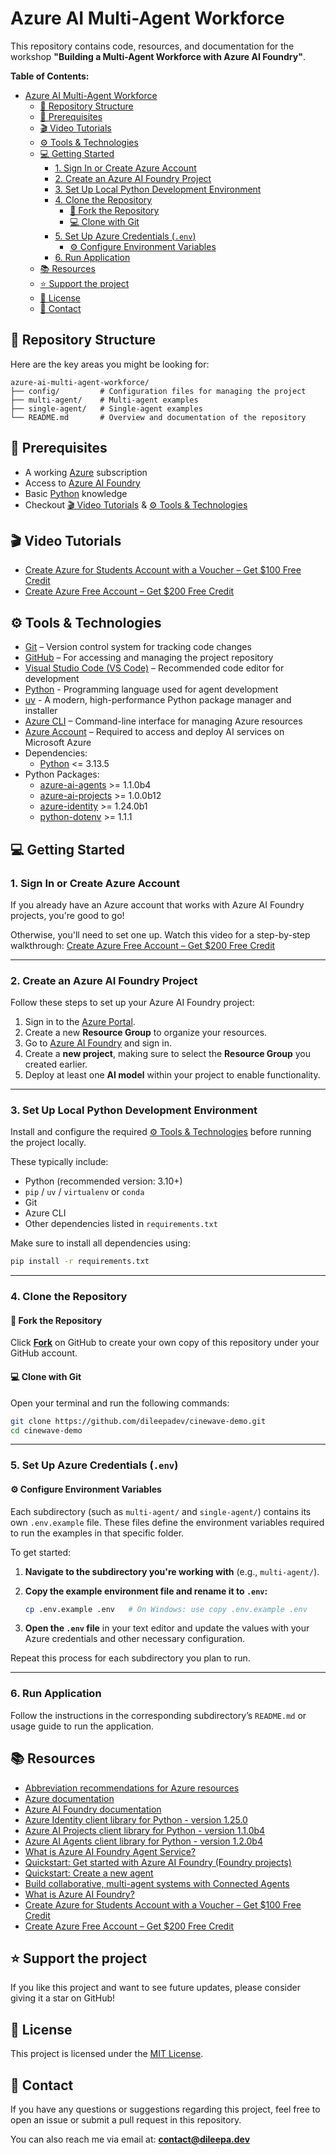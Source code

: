 # Azure AI Multi-Agent Workforce

This repository contains code, resources, and documentation for the workshop **"Building a Multi-Agent Workforce with Azure AI Foundry"**.

**Table of Contents:**

- [Azure AI Multi-Agent Workforce](#azure-ai-multi-agent-workforce)
  - [📂 Repository Structure](#-repository-structure)
  - [🧠 Prerequisites](#-prerequisites)
  - [🎬 Video Tutorials](#-video-tutorials)
  - [⚙️ Tools \& Technologies](#️-tools--technologies)
  - [💻 Getting Started](#-getting-started)
    - [1. Sign In or Create Azure Account](#1-sign-in-or-create-azure-account)
    - [2. Create an Azure AI Foundry Project](#2-create-an-azure-ai-foundry-project)
    - [3. Set Up Local Python Development Environment](#3-set-up-local-python-development-environment)
    - [4. Clone the Repository](#4-clone-the-repository)
      - [🔱 Fork the Repository](#-fork-the-repository)
      - [💻 Clone with Git](#-clone-with-git)
    - [5. Set Up Azure Credentials (`.env`)](#5-set-up-azure-credentials-env)
      - [⚙️ Configure Environment Variables](#️-configure-environment-variables)
    - [6. Run Application](#6-run-application)
  - [📚 Resources](#-resources)
  - [⭐ Support the project](#-support-the-project)
  - [📝 License](#-license)
  - [💬 Contact](#-contact)

## 📂 Repository Structure

Here are the key areas you might be looking for:

```text
azure-ai-multi-agent-workforce/
├── config/         # Configuration files for managing the project
├── multi-agent/    # Multi-agent examples
├── single-agent/   # Single-agent examples
└── README.md       # Overview and documentation of the repository
```

## 🧠 Prerequisites

- A working [Azure](https://azure.microsoft.com/) subscription
- Access to [Azure AI Foundry](https://ai.azure.com/)
- Basic [Python](<https://www.python.org>) knowledge
- Checkout [🎬 Video Tutorials](#-video-tutorials) & [⚙️ Tools \& Technologies](#️-tools--technologies)

## 🎬 Video Tutorials

- [Create Azure for Students Account with a Voucher – Get $100 Free Credit](https://www.youtube.com/watch?v=bhMGtA7Q4XY)
- [Create Azure Free Account – Get $200 Free Credit](https://www.youtube.com/watch?v=u7GFfv8KEaA&t=56s)

## ⚙️ Tools & Technologies

- [Git](https://git-scm.com/) – Version control system for tracking code changes
- [GitHub](https://github.com) – For accessing and managing the project repository
- [Visual Studio Code (VS Code)](https://code.visualstudio.com) – Recommended code editor for development
- [Python](<https://www.python.org>) - Programming language used for agent development
- [uv](<https://github.com/astral-sh/uv>) - A modern, high-performance Python package manager and installer
- [Azure CLI](https://learn.microsoft.com/en-us/cli/azure/?view=azure-cli-latest) – Command-line interface for managing Azure resources
- [Azure Account](https://azure.microsoft.com/) – Required to access and deploy AI services on Microsoft Azure
- Dependencies:
  - [Python](https://www.python.org/downloads) <= 3.13.5
- Python Packages:
  - [azure-ai-agents](https://pypi.org/project/azure-ai-agents/) >= 1.1.0b4
  - [azure-ai-projects](https://pypi.org/project/azure-ai-projects/) >= 1.0.0b12
  - [azure-identity](https://pypi.org/project/azure-identity/) >= 1.24.0b1
  - [python-dotenv](https://pypi.org/project/python-dotenv/) >= 1.1.1

## 💻 Getting Started

### 1. Sign In or Create Azure Account

If you already have an Azure account that works with Azure AI Foundry projects, you're good to go!

Otherwise, you'll need to set one up. Watch this video for a step-by-step walkthrough: [Create Azure Free Account – Get $200 Free Credit](https://www.youtube.com/watch?v=u7GFfv8KEaA&t=56s)

---

### 2. Create an Azure AI Foundry Project

Follow these steps to set up your Azure AI Foundry project:

1. Sign in to the [Azure Portal](https://portal.azure.com).
2. Create a new **Resource Group** to organize your resources.
3. Go to [Azure AI Foundry](https://ai.azure.com/) and sign in.
4. Create a **new project**, making sure to select the **Resource Group** you created earlier.
5. Deploy at least one **AI model** within your project to enable functionality.

---

### 3. Set Up Local Python Development Environment

Install and configure the required [⚙️ Tools & Technologies](#️-tools--technologies) before running the project locally.

These typically include:

- Python (recommended version: 3.10+)
- `pip` / `uv` / `virtualenv` or `conda`
- Git
- Azure CLI
- Other dependencies listed in `requirements.txt`

Make sure to install all dependencies using:

```bash
pip install -r requirements.txt
```

---

### 4. Clone the Repository

#### 🔱 Fork the Repository

Click [**Fork**](https://github.com/dileepadev/cinewave-demo/fork) on GitHub to create your own copy of this repository under your GitHub account.

#### 💻 Clone with Git

Open your terminal and run the following commands:

```bash
git clone https://github.com/dileepadev/cinewave-demo.git
cd cinewave-demo
```

---

### 5. Set Up Azure Credentials (`.env`)

#### ⚙️ Configure Environment Variables

Each subdirectory (such as `multi-agent/` and `single-agent/`) contains its own `.env.example` file. These files define the environment variables required to run the examples in that specific folder.

To get started:

1. **Navigate to the subdirectory you're working with** (e.g., `multi-agent/`).
2. **Copy the example environment file and rename it to `.env`:**

    ```bash
    cp .env.example .env   # On Windows: use copy .env.example .env
    ```

3. **Open the `.env` file** in your text editor and update the values with your Azure credentials and other necessary configuration.

Repeat this process for each subdirectory you plan to run.

---

### 6. Run Application

Follow the instructions in the corresponding subdirectory’s `README.md` or usage guide to run the application.

## 📚 Resources

- [Abbreviation recommendations for Azure resources](https://learn.microsoft.com/en-us/azure/cloud-adoption-framework/ready/azure-best-practices/resource-abbreviations)
- [Azure documentation](https://learn.microsoft.com/en-us/azure/?product=popular)
- [Azure AI Foundry documentation](https://learn.microsoft.com/en-us/azure/ai-foundry/)
- [Azure Identity client library for Python - version 1.25.0](https://learn.microsoft.com/en-us/python/api/overview/azure/identity-readme?view=azure-python)
- [Azure AI Projects client library for Python - version 1.1.0b4](https://learn.microsoft.com/en-us/python/api/overview/azure/ai-projects-readme?view=azure-python-preview)
- [Azure AI Agents client library for Python - version 1.2.0b4](https://learn.microsoft.com/en-gb/python/api/overview/azure/ai-agents-readme?view=azure-python-preview)
- [What is Azure AI Foundry Agent Service?](https://learn.microsoft.com/en-us/azure/ai-foundry/agents/overview)
- [Quickstart: Get started with Azure AI Foundry (Foundry projects)](https://learn.microsoft.com/en-us/azure/ai-foundry/quickstarts/get-started-code?tabs=python&pivots=fdp-project)
- [Quickstart: Create a new agent](https://learn.microsoft.com/en-us/azure/ai-foundry/agents/quickstart?pivots=programming-language-python-azure)
- [Build collaborative, multi-agent systems with Connected Agents](https://learn.microsoft.com/en-us/azure/ai-foundry/agents/how-to/connected-agents?pivots=python#limitations)
- [What is Azure AI Foundry?](https://ai.azure.com/doc/azure/ai-foundry/what-is-azure-ai-foundry?tid=84c31ca0-ac3b-4eae-ad11-519d80233e6f)
- [Create Azure for Students Account with a Voucher – Get $100 Free Credit](https://www.youtube.com/watch?v=bhMGtA7Q4XY)
- [Create Azure Free Account – Get $200 Free Credit](https://www.youtube.com/watch?v=u7GFfv8KEaA&t=56s)

## ⭐ Support the project

If you like this project and want to see future updates, please consider giving it a star on GitHub!

## 📝 License

This project is licensed under the [MIT License](./LICENSE).

## 💬 Contact

If you have any questions or suggestions regarding this project, feel free to open an issue or submit a pull request in this repository.

You can also reach me via email at: **<contact@dileepa.dev>**
